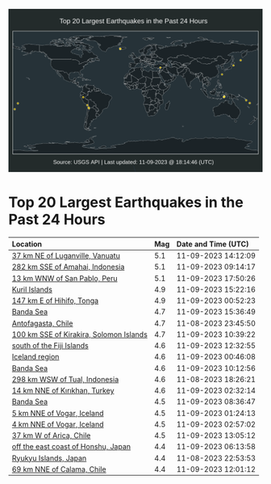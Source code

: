 ![Map](./map.png)

# Top 20 Largest Earthquakes in the Past 24 Hours

| Location | Mag | Date and Time (UTC) |
|:---|:---|:---|
| [37 km NE of Luganville, Vanuatu](https://earthquake.usgs.gov/earthquakes/eventpage/us7000l9ul) | 5.1 | 11-09-2023 14:12:09 |
| [282 km SSE of Amahai, Indonesia](https://earthquake.usgs.gov/earthquakes/eventpage/us7000l9t5) | 5.1 | 11-09-2023 09:14:17 |
| [13 km WNW of San Pablo, Peru](https://earthquake.usgs.gov/earthquakes/eventpage/us7000l9x5) | 5.1 | 11-09-2023 17:50:26 |
| [Kuril Islands](https://earthquake.usgs.gov/earthquakes/eventpage/us7000l9uv) | 4.9 | 11-09-2023 15:22:16 |
| [147 km E of Hihifo, Tonga](https://earthquake.usgs.gov/earthquakes/eventpage/us7000l9r2) | 4.9 | 11-09-2023 00:52:23 |
| [Banda Sea](https://earthquake.usgs.gov/earthquakes/eventpage/us7000l9uy) | 4.7 | 11-09-2023 15:36:49 |
| [Antofagasta, Chile](https://earthquake.usgs.gov/earthquakes/eventpage/us7000l9qs) | 4.7 | 11-08-2023 23:45:50 |
| [100 km SSE of Kirakira, Solomon Islands](https://earthquake.usgs.gov/earthquakes/eventpage/us7000l9tf) | 4.7 | 11-09-2023 10:39:22 |
| [south of the Fiji Islands](https://earthquake.usgs.gov/earthquakes/eventpage/us7000l9tz) | 4.6 | 11-09-2023 12:32:55 |
| [Iceland region](https://earthquake.usgs.gov/earthquakes/eventpage/us7000l9r1) | 4.6 | 11-09-2023 00:46:08 |
| [Banda Sea](https://earthquake.usgs.gov/earthquakes/eventpage/us7000l9tb) | 4.6 | 11-09-2023 10:12:56 |
| [298 km WSW of Tual, Indonesia](https://earthquake.usgs.gov/earthquakes/eventpage/us7000l9p4) | 4.6 | 11-08-2023 18:26:21 |
| [14 km NNE of Kırıkhan, Turkey](https://earthquake.usgs.gov/earthquakes/eventpage/us7000l9r5) | 4.6 | 11-09-2023 02:32:14 |
| [Banda Sea](https://earthquake.usgs.gov/earthquakes/eventpage/us7000l9sy) | 4.5 | 11-09-2023 08:36:47 |
| [5 km NNE of Vogar, Iceland](https://earthquake.usgs.gov/earthquakes/eventpage/us7000l9r3) | 4.5 | 11-09-2023 01:24:13 |
| [4 km NNE of Vogar, Iceland](https://earthquake.usgs.gov/earthquakes/eventpage/us7000l9ri) | 4.5 | 11-09-2023 02:57:02 |
| [37 km W of Arica, Chile](https://earthquake.usgs.gov/earthquakes/eventpage/us7000l9u4) | 4.5 | 11-09-2023 13:05:12 |
| [off the east coast of Honshu, Japan](https://earthquake.usgs.gov/earthquakes/eventpage/us7000l9sh) | 4.4 | 11-09-2023 06:13:58 |
| [Ryukyu Islands, Japan](https://earthquake.usgs.gov/earthquakes/eventpage/us7000l9qc) | 4.4 | 11-08-2023 22:53:53 |
| [69 km NNE of Calama, Chile](https://earthquake.usgs.gov/earthquakes/eventpage/us7000l9tr) | 4.4 | 11-09-2023 12:01:12 |

